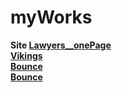 # myWorks

<strong>Site</strog>
<a href="https://radikmikhov.github.io/myWorks/Lawyers__onePage/index.html">Lawyers__onePage</a><br>
<a href="https://radikmikhov.github.io/myWorks/Vikings/index.html">Vikings</a><br>
<a href="https://radikmikhov.github.io/myWorks/Bounce/index.html">Bounce</a><br>
<a href="https://radikmikhov.github.io/myWorks/SpaceTravel/index.html">Bounce</a><br>
